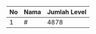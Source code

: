 | No | Nama            | Jumlah Level |
|----|-----------------|--------------|
| 1  | #    |    4878        |
